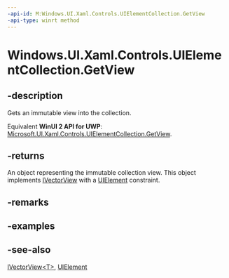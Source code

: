 ```yaml
---
-api-id: M:Windows.UI.Xaml.Controls.UIElementCollection.GetView
-api-type: winrt method
---
```


<!-- Method syntax
public Windows.Foundation.Collections.IVectorView<Windows.UI.Xaml.UIElement> GetView()
-->

# Windows.UI.Xaml.Controls.UIElementCollection.GetView

## -description
Gets an immutable view into the collection.

Equivalent **WinUI 2 API for UWP**: [Microsoft.UI.Xaml.Controls.UIElementCollection.GetView](/windows/winui/api/microsoft.ui.xaml.controls.uielementcollection.getview).

## -returns
An object representing the immutable collection view. This object implements [IVectorView<T>](../windows.foundation.collections/ivectorview_1.md) with a [UIElement](../windows.ui.xaml/uielement.md) constraint.

## -remarks

## -examples

## -see-also
[IVectorView&lt;T&gt;](../windows.foundation.collections/ivectorview_1.md), [UIElement](../windows.ui.xaml/uielement.md)
